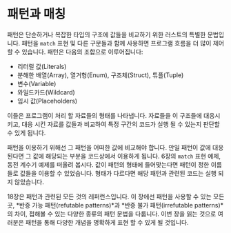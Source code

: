 # 패턴과 매칭

패턴은 단순하거나 복잡한 타입의 구조에 값들을 비교하기 위한 러스트의 특별한 문법입니다.
패턴을 `match` 표현 및 다른 구문들과 함께 사용하면 프로그램 흐름을 더 많이 제어할 수
있습니다.
패턴은 다음의 조합으로 이루어집니다:

* 리터럴 값(Literals)
* 분해한 배열(Array), 열거형(Enum), 구조체(Struct), 튜플(Tuple)
* 변수(Variable)
* 와일드카드(Wildcard)
* 임시 값(Placeholders)

이들은 프로그램이 처리 할 자료들의 형태를 나타냅니다. 자료들을 이 구조들에 대응시키고,
대응 시킨 자료를 값들과 비교하여 특정 구간의 코드가 실행 될 수 있는지 판단할 수 있게
됩니다.

패턴을 이용하기 위해선 그 패턴을 어떠한 값에 비교해야 합니다. 만일 패턴이 값에
대응된다면 그 값에 해당되는 부분을 코드상에서 이용하게 됩니다. 6장의 `match` 표현 예제,
동전 계수기 예제를 떠올려 봅시다. 값이 패턴의 형태에 들어맞는다면 패턴이 정한
이름들로 값들을 이용할 수 있었습니다. 형태가 다르다면 해당 패턴과 관련된 코드는
실행 되지 않았습니다.

18장은 패턴과 관련된 모든 것의 레퍼런스입니다. 이 장에선 패턴을 사용할 수 있는
모든 곳, *반증 가능 패턴(refutable patterns)*과
*반증 불가 패턴(irrefutable patterns)*의 차이, 접해볼 수 있는 다양한 종류의 패턴 문법을
다룹니다. 이번 장을 읽는 것으로 여러분은 패턴을 통해 다양한 개념을 명확하게 표현 할 수
있게 될 것입니다.